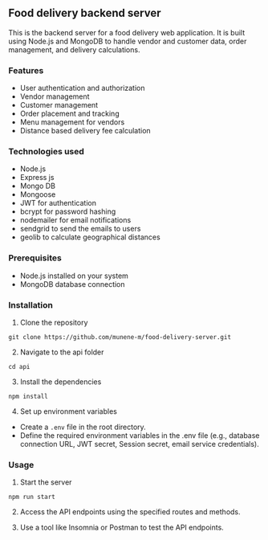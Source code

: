 ## Food delivery backend server
 This is the backend server for a food delivery web application. It is built using Node.js and MongoDB to handle vendor and customer data, order management, and delivery calculations.
### Features

- User authentication and authorization
- Vendor management
- Customer management
- Order placement and tracking
- Menu management for vendors
- Distance based delivery fee calculation

### Technologies used
- Node.js
- Express js
- Mongo DB
- Mongoose
- JWT for authentication
- bcrypt for password hashing
- nodemailer for email notifications
- sendgrid to send the emails to users
- geolib to calculate geographical distances

### Prerequisites
- Node.js installed on your system
- MongoDB database connection

### Installation
1. Clone the repository
```
git clone https://github.com/munene-m/food-delivery-server.git
```
2. Navigate to the api folder
```
cd api
```
3. Install the dependencies
```
npm install
```
4. Set up environment variables
- Create a `.env` file in the root directory.
- Define the required environment variables in the .env file (e.g., database connection URL, JWT secret, Session secret, email service credentials).

### Usage
1. Start the server
```
npm run start
```
2. Access the API endpoints using the specified routes and methods.

3. Use a tool like Insomnia or Postman to test the API endpoints.